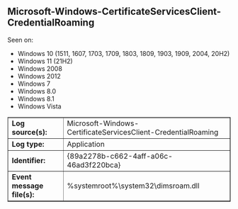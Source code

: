 ## Microsoft-Windows-CertificateServicesClient-CredentialRoaming

Seen on:
* Windows 10 (1511, 1607, 1703, 1709, 1803, 1809, 1903, 1909, 2004, 20H2)
* Windows 11 (21H2)
* Windows 2008
* Windows 2012
* Windows 7
* Windows 8.0
* Windows 8.1
* Windows Vista

<table border="1" class="docutils">
  <tbody>
    <tr>
      <td><b>Log source(s):</b></td>
      <td>Microsoft-Windows-CertificateServicesClient-CredentialRoaming</td>
    </tr>
    <tr>
      <td><b>Log type:</b></td>
      <td>Application</td>
    </tr>
    <tr>
      <td><b>Identifier:</b></td>
      <td>{89a2278b-c662-4aff-a06c-46ad3f220bca}</td>
    </tr>
    <tr>
      <td><b>Event message file(s):</b></td>
      <td>%systemroot%\system32\dimsroam.dll</td>
    </tr>
  </tbody>
</table>

&nbsp;

